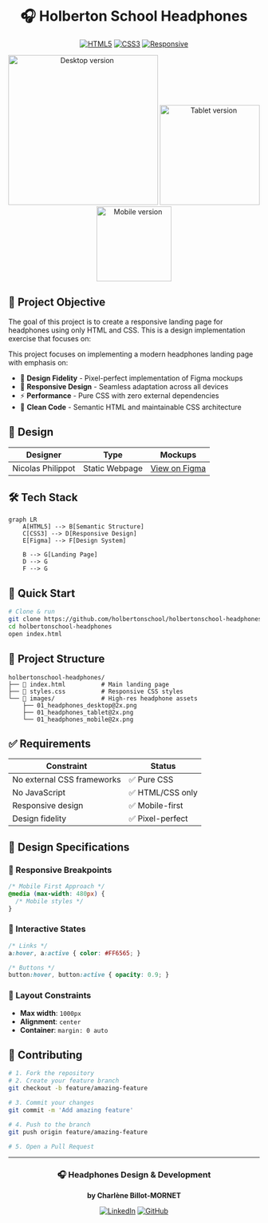 <div align="center">

# 🎧 Holberton School Headphones

[![HTML5](https://img.shields.io/badge/HTML5-E34F26?style=for-the-badge&logo=html5&logoColor=white)](https://developer.mozilla.org/en-US/docs/Web/HTML)
[![CSS3](https://img.shields.io/badge/CSS3-1572B6?style=for-the-badge&logo=css3&logoColor=white)](https://developer.mozilla.org/en-US/docs/Web/CSS)
[![Responsive](https://img.shields.io/badge/Responsive-Design-00D4AA?style=for-the-badge&logo=responsive&logoColor=white)](https://web.dev/responsive-web-design-basics/)

</div>

<div align="center">

<img src="images/01_headphones_desktop@2x.png" alt="Desktop version" width="300"/>
<img src="images/01_headphones_tablet@2x.png" alt="Tablet version" width="200"/>
<img src="images/01_headphones_mobile@2x.png" alt="Mobile version" width="150"/>

</div>


## 🎯 Project Objective

The goal of this project is to create a responsive landing page for headphones using only HTML and CSS. This is a design implementation exercise that focuses on:

This project focuses on implementing a modern headphones landing page with emphasis on:

- 🎨 **Design Fidelity** - Pixel-perfect implementation of Figma mockups
- 📱 **Responsive Design** - Seamless adaptation across all devices
- ⚡ **Performance** - Pure CSS with zero external dependencies
- 🧹 **Clean Code** - Semantic HTML and maintainable CSS architecture

## 🎨 Design

| **Designer** | **Type** | **Mockups** |
|--------------|----------|-------------|
| Nicolas Philippot | Static Webpage | [View on Figma](https://www.figma.com/design/FfnVADRC9xgI3yiZliTBYZ/Holberton-School---Headphone-company?node-id=0-1&p=f&t=wrBS2d43pBGyfqDY-0) |

## 🛠️ Tech Stack

```mermaid
graph LR
    A[HTML5] --> B[Semantic Structure]
    C[CSS3] --> D[Responsive Design]
    E[Figma] --> F[Design System]
    
    B --> G[Landing Page]
    D --> G
    F --> G
```

## 🚀 Quick Start

```bash
# Clone & run
git clone https://github.com/holbertonschool/holbertonschool-headphones.git
cd holbertonschool-headphones
open index.html
```

## 📁 Project Structure

```
holbertonschool-headphones/
├── 📄 index.html          # Main landing page
├── 🎨 styles.css          # Responsive CSS styles
└── 📸 images/             # High-res headphone assets
    ├── 01_headphones_desktop@2x.png
    ├── 01_headphones_tablet@2x.png
    └── 01_headphones_mobile@2x.png
```

## ✅ Requirements

| **Constraint** | **Status** |
|----------------|------------|
| No external CSS frameworks | ✅ Pure CSS |
| No JavaScript | ✅ HTML/CSS only |
| Responsive design | ✅ Mobile-first |
| Design fidelity | ✅ Pixel-perfect |

## 🎨 Design Specifications

### 📱 Responsive Breakpoints
```css
/* Mobile First Approach */
@media (max-width: 480px) {
  /* Mobile styles */
}
```

### 🎯 Interactive States
```css
/* Links */
a:hover, a:active { color: #FF6565; }

/* Buttons */
button:hover, button:active { opacity: 0.9; }
```

### 📐 Layout Constraints
- **Max width**: `1000px`
- **Alignment**: `center`
- **Container**: `margin: 0 auto`

## 🤝 Contributing

```bash
# 1. Fork the repository
# 2. Create your feature branch
git checkout -b feature/amazing-feature

# 3. Commit your changes
git commit -m 'Add amazing feature'

# 4. Push to the branch
git push origin feature/amazing-feature

# 5. Open a Pull Request
```

---

<div align="center">

### 🎧 **Headphones Design & Development**

**by Charlène Billot-MORNET**

[![LinkedIn](https://img.shields.io/badge/LinkedIn-0077B5?style=for-the-badge&logo=linkedin&logoColor=white)](https://linkedin.com/in/charlène-billot-mornet)
[![GitHub](https://img.shields.io/badge/GitHub-100000?style=for-the-badge&logo=github&logoColor=white)](https://github.com/knarta)

</div>